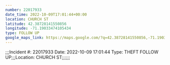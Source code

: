 ```yaml
---
number: 22017933
date_time: 2022-10-09T17:01:44+00:00
location: CHURCH ST
latitude: 42.38728141550856
longitude: -71.19033474105434
type: FOLLOW UP
google_maps_link: https://maps.google.com/?q=42.38728141550856,-71.19033474105434
---
```


;;;Incident #: 22017933  Date: 2022-10-09 17:01:44   Type: THEFT FOLLOW UP;;;Location: CHURCH ST;;;;;;

